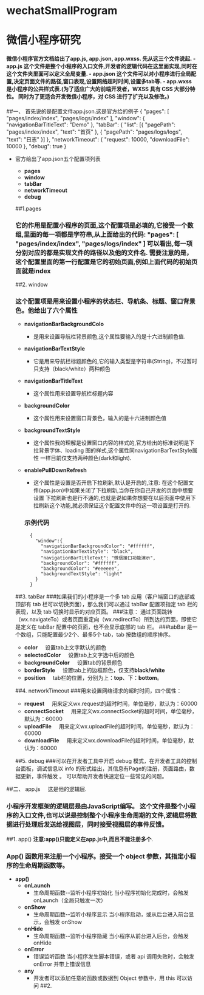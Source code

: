 # wechatSmallProgram
# 微信小程序研究
#### 微信小程序官方文档给出了app.js, app.json, app.wxss. 先从这三个文件说起. - app.js 这个文件是整个小程序的入口文件,开发者的逻辑代码在这里面实现,同时在这个文件夹里面可以定义全局变量. - app.json 这个文件可以对小程序进行全局配置,决定页面文件的路径,窗口表现,设置网络超时时间,设置多tab等. - app.wxss 是小程序的公共样式表.(为了适应广大的前端开发者，WXSS 具有 CSS 大部分特性。 同时为了更适合开发微信小程序，对 CSS 进行了扩充以及修改。)

##一、 首先说的是配置文件app.json.这是官方给的例子
		{
			"pages": [ "pages/index/index", "pages/logs/index" ],
			"window": { "navigationBarTitleText": "Demo" },
			"tabBar": { "list": [{ "pagePath": "pages/index/index", "text": "首页" }, { "pagePath": "pages/logs/logs", "text": "日志" }] }, 
			"networkTimeout": { "request": 10000, "downloadFile": 10000 },
			"debug": true
		}
* 官方给出了app.json五个配置项列表
	*  **pages**
	*  **window**
	*  **tabBar**
	*  **networkTimeout**
	*  **debug**
	
	##1.pages
	
	### 它的作用是配置小程序的页面,这个配置项是必填的,它接受一个数组,里面的每一项都是字符串,从上面给出的代码: "pages": [ "pages/index/index", "pages/logs/index" ] 可以看出,每一项分别对应的都是实现文件的路径以及他的文件名. **需要注意的是，这个配置里面的第一行配置是它的初始页面,例如上面代码的初始页面就是index**
	
	##2. window
	
	### 这个配置项是用来设置小程序的状态栏、导航条、标题、窗口背景色。他给出了六个属性
	
	* **navigationBarBackgroundColo**
		* 是用来设置导航栏背景颜色,这个属性要输入的是十六进制颜色值.
	* **navigationBarTextStyle**
		* 它是用来导航栏标题颜色的,它的输入类型是字符串(String)，不过暂时只支持（black/white）两种颜色
	* **navigationBarTitleText**
		* 这个属性用来设置导航栏标题内容
	* **backgroundColor**
		* 这个属性用来设置窗口背景色，输入的是十六进制颜色值
	* **backgroundTextStyle**
		* 这个属性我的理解是设置窗口内容的样式的,官方给出的标准说明是下拉背景字体、loading 图的样式,这个属性同navigationBarTextStyle属性  		     一样目前仅支持两种颜色(dark和light).
	* **enablePullDownRefresh**
		* 这个属性是设置是否开启下拉刷新,默认是开启的,注意: 在这个配置文件(app.json)中如果关闭了下拉刷新,当你在你自己开发的页面中想要设置                   下拉刷新也是行不通的,也就是说如果你想要在以后页面中使用下拉刷新这个功能,就必须保证这个配置文件中的这一项设置是打开的.
		
		### 示例代码
			{
			  "window":{
			    "navigationBarBackgroundColor": "#ffffff",
			    "navigationBarTextStyle": "black",
			    "navigationBarTitleText": "微信接口功能演示",
				"backgroundColor": "#ffffff",
			    "backgroundColor": "#eeeeee",
			    "backgroundTextStyle": "light"
			  }
			}
		
	##3. tabBar
	###如果我们的小程序是一个多 tab 应用（客户端窗口的底部或顶部有 tab 栏可以切换页面），那么我们可以通过 tabBar 配置项指定 tab 栏的表现，以及 tab 切换时显示的对应页面。
	###注意： 通过页面跳转（wx.navigateTo）或者页面重定向（wx.redirectTo）所到达的页面，即使它是定义在 tabBar 配置中的页面，也不会显示底部的 tab 栏。
	###tabBar 是一个数组，只能配置最少2个、最多5个 tab，tab 按数组的顺序排序。
	* **color** &nbsp;&nbsp;&nbsp; 设置tab上文字默认的颜色
	* **selectedColor** &nbsp;&nbsp;&nbsp; 设置tab上文字选中后的颜色
	* **backgroundColor** &nbsp;&nbsp;&nbsp; 设置tab的背景颜色
	* **borderStyle** &nbsp;&nbsp;&nbsp; 设置tab上的边框颜色，仅支持**black/white**
	* **position** &nbsp;&nbsp;&nbsp; tab栏的位置，分别为上：**top**、下：**bottom**。
	
	##4. networkTimeout
	###用来设置网络请求的超时时间，四个属性：
	* **request** &nbsp;&nbsp;&nbsp; 用来定义wx.request的超时时间，单位毫秒，默认为：60000
	* **connectSocket** &nbsp;&nbsp;&nbsp; 用来定义wx.connectSocket的超时时间，单位毫秒，默认为：60000
	* **uploadFile** &nbsp;&nbsp;&nbsp; 用来定义wx.uploadFile的超时时间，单位毫秒，默认为：60000
	* **downloadFile** &nbsp;&nbsp;&nbsp; 用来定义wx.downloadFile的超时时间，单位毫秒，默认为：60000
	
	##5. debug
	###可以在开发者工具中开启 debug 模式，在开发者工具的控制台面板，调试信息以 info 的形式给出，其信息有Page的注册，页面路由，数据更新，事件触发 。 可以帮助开发者快速定位一些常见的问题。
	
##二、 app.js  &nbsp;&nbsp;&nbsp; 这是他的逻辑层.
	
### 小程序开发框架的逻辑层是由JavaScript编写。 这个文件是整个小程序的入口文件,也可以说是控制整个小程序生命周期的文件,逻辑层将数据进行处理后发送给视图层，同时接受视图层的事件反馈。

##1. app() **注意:app()只能定义在app.js中,而且不能注册多个**.
### App() 函数用来注册一个小程序。接受一个 object 参数，其指定小程序的生命周期函数等。
* **app()**	
	* **onLaunch**
		* 生命周期函数--监听小程序初始化	当小程序初始化完成时，会触发 onLaunch（全局只触发一次）
	* **onShow**
		* 生命周期函数--监听小程序显示	当小程序启动，或从后台进入前台显示，会触发 onShow
	* **onHide**
		* 生命周期函数--监听小程序隐藏	当小程序从前台进入后台，会触发 onHide
	* **onError**
		* 错误监听函数	当小程序发生脚本错误，或者 api 调用失败时，会触发 onError 并带上错误信息
	* **any**
		* 开发者可以添加任意的函数或数据到 Object 参数中，用 this 可以访问
##2. 	
	
	
	
	
	
